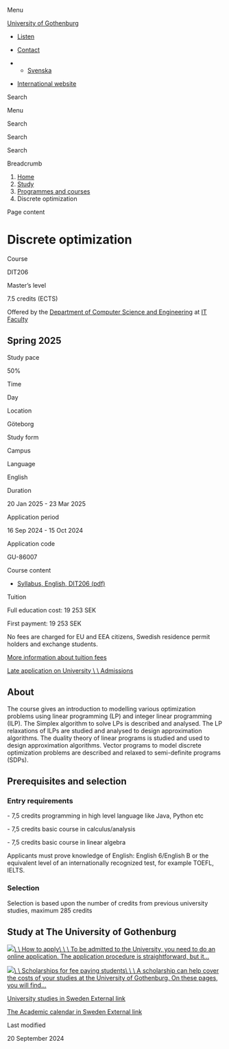 Menu

[University of Gothenburg](/en)

- [Listen](//app-eu.readspeaker.com/cgi-bin/rsent?customerid=9467&lang=en_uk&readclass=region--content&url=https%3A%2F%2Fwww.gu.se%2Fen%2Fstudy-gothenburg%2Fdiscrete-optimization-dit206 "Listen with ReadSpeaker")

- [Contact](/en/contact)

- - [Svenska](/studera/hitta-utbildning/diskret-optimering-dit206)
- [International website](/en/study-gothenburg/discrete-optimization-dit206)

Search


Menu


Search


Search

Search

Breadcrumb

1. [Home](/en)
2. [Study](/en/study-in-gothenburg)
3. [Programmes and courses](/en/study-in-gothenburg/study-options)
4. Discrete optimization


Page content

# Discrete optimization

Course


DIT206


Master’s level



7.5 credits (ECTS)



Offered by the
[Department of Computer Science and Engineering](https://www.gu.se/en/computer-science-engineering)
at
[IT Faculty](https://www.gu.se/en/it-faculty)

## Spring 2025

Study pace


50%

Time


Day

Location


Göteborg

Study form


Campus

Language


English

Duration


20 Jan 2025
\- 23 Mar 2025

Application period


16 Sep 2024
\- 15 Oct 2024

Application code


GU-86007

Course content


- [Syllabus, English, DIT206 (pdf)](https://kursplaner.gu.se/pdf/kurs/en/DIT206)


Tuition


Full education cost: 19 253 SEK

First payment: 19 253 SEK

No fees are charged for EU and EEA citizens, Swedish residence permit holders and exchange students.

[More information about tuition fees](https://www.gu.se/en/study-in-gothenburg/apply/tuition-fees)

[Late application on University \\
\\
Admissions](https://www.universityadmissions.se/intl/addtobasket?id=GU-86007&period=VT+2025)

## About

The course gives an introduction to modelling various optimization problems using linear programming (LP) and integer linear programming (ILP). The Simplex algorithm to solve LPs is described and analysed. The LP relaxations of ILPs are studied and analysed to design approximation algorithms. The duality theory of linear programs is studied and used to design approximation algorithms. Vector programs to model discrete optimization problems are described and relaxed to semi-definite programs (SDPs).

## Prerequisites and selection

### Entry requirements

\- 7,5 credits programming in high level language like Java, Python etc

\- 7,5 credits basic course in calculus/analysis

\- 7,5 credits basic course in linear algebra

Applicants must prove knowledge of English: English 6/English B or the equivalent level of an internationally recognized test, for example TOEFL, IELTS.

### Selection

Selection is based upon the number of credits from previous university studies, maximum 285 credits

## Study at The University of Gothenburg

[![](/sites/default/files/dynamic-image/dynamic_image_2188_218/public/2020-03/cytonn-photography-ZJEKICY5EXY-unsplash.jpg?media_id=2553&width=1904&height=208)\\
\\
How to apply\\
\\
\\
To be admitted to the University, you need to do an online application. The application procedure is straightforward, but it…](/en/study-in-gothenburg/apply)

[![](/sites/default/files/dynamic-image/dynamic_image_2188_218/public/2024-01/GU-7.jpg?media_id=95188&width=1904&height=208)\\
\\
Scholarships for fee paying students\\
\\
\\
A scholarship can help cover the costs of your studies at the University of Gothenburg. On these pages, you will find…](/en/study-in-gothenburg/apply/scholarships-for-fee-paying-students)

[University studies in Sweden External link](https://www.gu.se/en/study-in-gothenburg/before-you-arrive/university-studies-in-sweden "External link")

[The Academic calendar in Sweden External link](https://www.gu.se/en/study-in-gothenburg/when-you-are-here/academic-calendar "External link")

Last modified


20 September 2024